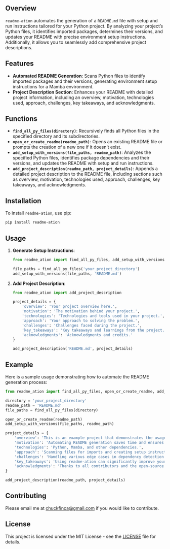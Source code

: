 ## Overview
`readme-ation` automates the generation of a `README.md` file with setup and run instructions tailored for your Python project. By analyzing your project’s Python files, it identifies imported packages, determines their versions, and updates your README with precise environment setup instructions. Additionally, it allows you to seamlessly add comprehensive project descriptions.

## Features
- **Automated README Generation**: Scans Python files to identify imported packages and their versions, generating environment setup instructions for a Mamba environment.
- **Project Description Section**: Enhances your README with detailed project information, including an overview, motivation, technologies used, approach, challenges, key takeaways, and acknowledgments.

## Functions
- **`find_all_py_files(directory)`**: Recursively finds all Python files in the specified directory and its subdirectories.
- **`open_or_create_readme(readme_path)`**: Opens an existing README file or prompts the creation of a new one if it doesn’t exist.
- **`add_setup_with_versions(file_paths, readme_path)`**: Analyzes the specified Python files, identifies package dependencies and their versions, and updates the README with setup and run instructions.
- **`add_project_description(readme_path, project_details)`**: Appends a detailed project description to the README file, including sections such as overview, motivation, technologies used, approach, challenges, key takeaways, and acknowledgments.

## Installation
To install `readme-ation`, use pip:
```bash
pip install readme-ation
```

## Usage
1. **Generate Setup Instructions**:
    ```python
    from readme_ation import find_all_py_files, add_setup_with_versions

    file_paths = find_all_py_files('your_project_directory')
    add_setup_with_versions(file_paths, 'README.md')
    ```

2. **Add Project Description**:
    ```python
    from readme_ation import add_project_description

    project_details = {
        'overview': 'Your project overview here.',
        'motivation': 'The motivation behind your project.',
        'technologies': 'Technologies and tools used in your project.',
        'approach': 'Your approach to solving the problem.',
        'challenges': 'Challenges faced during the project.',
        'key_takeaways': 'Key takeaways and learnings from the project.',
        'acknowledgments': 'Acknowledgments and credits.'
    }

    add_project_description('README.md', project_details)
    ```

## Example
Here is a sample usage demonstrating how to automate the README generation process:

```python
from readme_ation import find_all_py_files, open_or_create_readme, add_setup_with_versions, add_project_description

directory = 'your_project_directory'
readme_path = 'README.md'
file_paths = find_all_py_files(directory)

open_or_create_readme(readme_path)
add_setup_with_versions(file_paths, readme_path)

project_details = {
    'overview': 'This is an example project that demonstrates the usage of readme-ation.',
    'motivation': 'Automating README generation saves time and ensures consistency.',
    'technologies': 'Python, Mamba, and other dependencies.',
    'approach': 'Scanning files for imports and creating setup instructions automatically.',
    'challenges': 'Handling various edge cases in dependency detection.',
    'key_takeaways': 'Using readme-ation can significantly improve your project documentation workflow.',
    'acknowledgments': 'Thanks to all contributors and the open-source community.'
}

add_project_description(readme_path, project_details)
```

## Contributing
Please email me at chuckfinca@gmail.com if you would like to contribute.

## License
This project is licensed under the MIT License - see the [LICENSE](https://github.com/chuckfinca/readme-ation/blob/main/LICENSE.txt) file for details.
